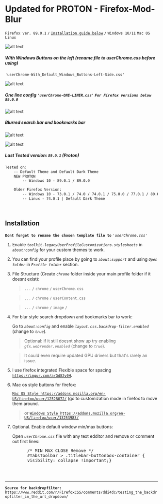 # Updated for PROTON - Firefox-Mod-Blur
`Firefox ver. 89.0.1` `/` [`Installation guide below`](https://github.com/datguypiko/Firefox-Mod-Blur/blob/master/README.md#installation) `/` `Windows 10/11` `Mac OS` `Linux`

![alt text](https://i.imgur.com/PWlfs0j.png) 

##### With Windows Buttons on the left (rename file to userChrome.css before using)
`'userChrome-With_Default_Windows_Buttons-Left-Side.css'`

![alt text](https://i.imgur.com/Z9MD1ym.png)

##### One line config `'userChrome-ONE-LINER.css'` `For Firefox versions below 89.0.0`
![alt text](https://i.imgur.com/YwrbCxm.png)

##### Blurred search bar and bookmarks bar
![alt text](https://i.imgur.com/GklKQ6v.png)

![alt text](https://i.imgur.com/OasXFqd.png)

##### Last Tested version: `89.0.1` (Proton)
```html
Tested on:
 	-- Default Theme and Default Dark Theme
	NEW PROTON 
		-- Windows 10 - 89.0.1 / 89.0.0

	Older Firefox Version:
		-- Windows 10 - 73.0.1 / 74.0 / 74.0.1 / 75.0.0 / 77.0.1 / 80.0 /  84.0.1 / 85.0.0
 		-- Linux - 74.0.1 | Default Dark Theme
```

</br>

## Installation

**`Dont forget to rename the chosen template file to`** *`'userChrome.css'`*

1. Enable *`toolkit.legacyUserProfileCustomizations.stylesheets`* in *`about:config`* for your custom themes to work.
2. You can find your profile place by going to *`about:support`* and using *`Open folder`* in *`Profile folder`* section.
3. File Structure (Create *`chrome`* folder inside your main profile folder if it doesnt exist):

	>`...` `/` `chrome` `/` `userChrome.css`

	>`...` `/` `chrome` `/` `userContent.css`

	>`...` `/` `chrome` `/` `image` `/`
    

4. For blur style search dropdown and bookmarks bar to work:
	
    Go to *`about:config`* and enable *`layout.css.backdrop-filter.enabled`* (change to *`true`*).
    > Optional: if it still doesnt show up try enabling *`gfx.webrender.enabled`* (change to *`true`*).
    
    > It could even require updated GPU drivers but that's rarely an issue.

5. I use firefox integrated Flexible space for spacing [`https://imgur.com/a/Gd82v0H`](https://imgur.com/a/Gd82v0H).

6. Mac os style buttons for firefox:

    [`Mac OS Style https://addons.mozilla.org/en-US/firefox/user/12528072/`](https://addons.mozilla.org/en-US/firefox/user/12528072/)  (go to customization mode in firefox to move them around.
    
   > or [`Windows Style https://addons.mozilla.org/en-US/firefox/user/13253983/`](https://addons.mozilla.org/en-US/firefox/user/13253983/)

7. Optional. Enable default window min/max buttons:  
    
    Open *`userChrome.css`* file with any text edditor and remove or comment out first lines:
    <ul><pre>
      /* MIN MAX CLOSE Remove */
      #TabsToolbar > .titlebar-buttonbox-container {
      visibility: collapse !important;}
    </pre></ul>  
</br>

---

**`Source for backdropfilter:`** `https://www.reddit.com/r/FirefoxCSS/comments/ddi4dc/testing_the_backdropfilter_in_the_url_dropdown/`
